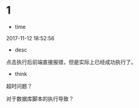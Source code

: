# 1

- time

2017-11-12 18:52:56


- desc

点击执行后前端直接报错，但是实际上已经成功执行了。

- think

超时问题？

对于数据库脚本的执行导致？


